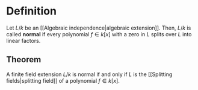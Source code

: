 # Definition

Let $L/k$ be an [[Algebraic independence|algebraic extension]]. Then, $L/k$ is called **normal** if every polynomial $f\in k[x]$ with a zero in $L$ splits over $L$ into linear factors.

## Theorem

A finite field extension $L/k$ is normal if and only if $L$ is the [[Splitting fields|splitting field]] of a polynomial $f \in k[x]$.